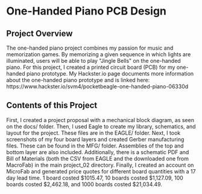 <h1> One-Handed Piano PCB Design </h1>
<h2> Project Overview </h2>
The one-handed piano project combines my passion for music and memorization games. By memorizing a given sequence in which lights are illuminated, users will be able to play "Jingle Bells" on the one-handed piano. For this project, I created a printed circuit board (PCB) for my one-handed piano prototype. My Hackster.io page documents more information about the one-handed piano prototype and is linked here: https://www.hackster.io/svm4/pocketbeagle-one-handed-piano-06330d
<h2> Contents of this Project </h2>
First, I created a project proposal with a mechanical block diagram, as seen on the docs/ folder. Then, I used Eagle to create my library, schematics, and layout for the project. These files are in the EAGLE/ folder. Next, I took screenshots of my four board layers and created Gerber manufacturing files. These can be found in the MFG/ folder. Assemblies of the top and bottom layer are also included. Additionally, there is a schematic PDF and Bill of Materials (both the CSV from EAGLE and the downloaded one from MacroFab) in the main project_02 directory. Finally, I created an account on MicroFab and generated price quotes for different board quantities with a 17 day lead time. 1 board costed $1015.47, 10 boards costed $1,127.09, 100 boards costed $2,462.18, and 1000 boards costed $21,034.49.
